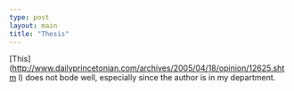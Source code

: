 ```yaml
---
type: post
layout: main
title: "Thesis"
---
```

[This](http://www.dailyprincetonian.com/archives/2005/04/18/opinion/12625.shtm
l) does not bode well, especially since the author is in my department.

